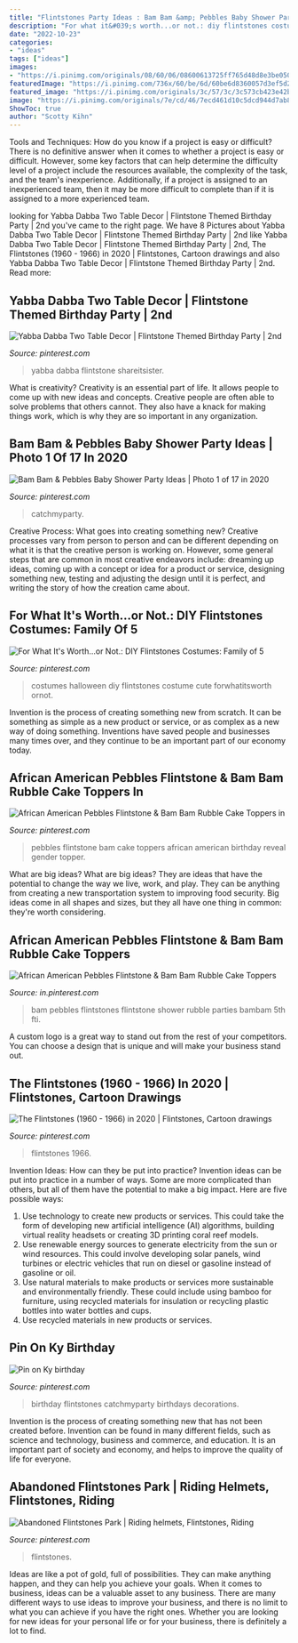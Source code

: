 ```yaml
---
title: "Flintstones Party Ideas : Bam Bam &amp; Pebbles Baby Shower Party Ideas"
description: "For what it&#039;s worth...or not.: diy flintstones costumes: family of 5"
date: "2022-10-23"
categories:
- "ideas"
tags: ["ideas"]
images:
- "https://i.pinimg.com/originals/08/60/06/08600613725ff765d48d8e3be050ad39.jpg"
featuredImage: "https://i.pinimg.com/736x/60/be/6d/60be6d8360057d3ef5d2b6df71a016cd.jpg"
featured_image: "https://i.pinimg.com/originals/3c/57/3c/3c573cb423e42b16ea5602f129f494ce.jpg"
image: "https://i.pinimg.com/originals/7e/cd/46/7ecd461d10c5dcd944d7ab8c8489b1c1.jpg"
ShowToc: true
author: "Scotty Kihn"
---
```



Tools and Techniques: How do you know if a project is easy or difficult?
There is no definitive answer when it comes to whether a project is easy or difficult. However, some key factors that can help determine the difficulty level of a project include the resources available, the complexity of the task, and the team's inexperience. Additionally, if a project is assigned to an inexperienced team, then it may be more difficult to complete than if it is assigned to a more experienced team.

	

		
looking for Yabba Dabba Two Table Decor | Flintstone Themed Birthday Party | 2nd you've came to the right page. We have 8 Pictures about Yabba Dabba Two Table Decor | Flintstone Themed Birthday Party | 2nd like Yabba Dabba Two Table Decor | Flintstone Themed Birthday Party | 2nd, The Flintstones (1960 - 1966) in 2020 | Flintstones, Cartoon drawings and also Yabba Dabba Two Table Decor | Flintstone Themed Birthday Party | 2nd. Read more:
		
    
## Yabba Dabba Two Table Decor | Flintstone Themed Birthday Party | 2nd

<img loading=lazy src="https://i.pinimg.com/originals/77/81/83/778183b5c0908a9e386b03959771be10.jpg" onerror="this.onerror=null;this.src='https://tse4.mm.bing.net/th?id=OIP.OPCIjIqgX4jmHGmHHmG-qAHaE8&amp;pid=15.1';" alt="Yabba Dabba Two Table Decor | Flintstone Themed Birthday Party | 2nd">

_Source: pinterest.com_

>yabba dabba flintstone shareitsister. 

	

What is creativity?
Creativity is an essential part of life. It allows people to come up with new ideas and concepts. Creative people are often able to solve problems that others cannot. They also have a knack for making things work, which is why they are so important in any organization.

    
## Bam Bam &amp; Pebbles Baby Shower Party Ideas | Photo 1 Of 17 In 2020

<img loading=lazy src="https://i.pinimg.com/736x/60/be/6d/60be6d8360057d3ef5d2b6df71a016cd.jpg" onerror="this.onerror=null;this.src='https://tse1.mm.bing.net/th?id=OIP.uAgHiWrTUko-U4wk0PEkSAHaJ4&amp;pid=15.1';" alt="Bam Bam &amp; Pebbles Baby Shower Party Ideas | Photo 1 of 17 in 2020">

_Source: pinterest.com_

>catchmyparty. 

	

Creative Process: What goes into creating something new?
Creative processes vary from person to person and can be different depending on what it is that the creative person is working on. However, some general steps that are common in most creative endeavors include: dreaming up ideas, coming up with a concept or idea for a product or service, designing something new, testing and adjusting the design until it is perfect, and writing the story of how the creation came about.

    
## For What It&#039;s Worth...or Not.: DIY Flintstones Costumes: Family Of 5

<img loading=lazy src="https://i.pinimg.com/originals/7e/cd/46/7ecd461d10c5dcd944d7ab8c8489b1c1.jpg" onerror="this.onerror=null;this.src='https://tse4.mm.bing.net/th?id=OIP.lU6Tin2QIpM7lzC-s6x3MQHaJ4&amp;pid=15.1';" alt="For What It&#039;s Worth...or Not.: DIY Flintstones Costumes: Family of 5">

_Source: pinterest.com_

>costumes halloween diy flintstones costume cute forwhatitsworth ornot. 

	

Invention is the process of creating something new from scratch. It can be something as simple as a new product or service, or as complex as a new way of doing something. Inventions have saved people and businesses many times over, and they continue to be an important part of our economy today.

    
## African American Pebbles Flintstone &amp; Bam Bam Rubble Cake Toppers In

<img loading=lazy src="https://i.pinimg.com/originals/08/60/06/08600613725ff765d48d8e3be050ad39.jpg" onerror="this.onerror=null;this.src='https://tse4.mm.bing.net/th?id=OIP.fWJ3KtaUwSHzOf06eCwc1wHaFj&amp;pid=15.1';" alt="African American Pebbles Flintstone &amp; Bam Bam Rubble Cake Toppers in">

_Source: pinterest.com_

>pebbles flintstone bam cake toppers african american birthday reveal gender topper. 

	

What are big ideas?
What are big ideas? They are ideas that have the potential to change the way we live, work, and play. They can be anything from creating a new transportation system to improving food security. Big ideas come in all shapes and sizes, but they all have one thing in common: they're worth considering.

    
## African American Pebbles Flintstone &amp; Bam Bam Rubble Cake Toppers

<img loading=lazy src="https://i.pinimg.com/originals/9b/17/18/9b17187d8a9f21f3d9c33247fc5a3709.jpg" onerror="this.onerror=null;this.src='https://tse3.mm.bing.net/th?id=OIP.5Xm4y0a9jqDTHeCcqUKa1wHaJ4&amp;pid=15.1';" alt="African American Pebbles Flintstone &amp; Bam Bam Rubble Cake Toppers">

_Source: in.pinterest.com_

>bam pebbles flintstones flintstone shower rubble parties bambam 5th fti. 

	

A custom logo is a great way to stand out from the rest of your competitors. You can choose a design that is unique and will make your business stand out.

    
## The Flintstones (1960 - 1966) In 2020 | Flintstones, Cartoon Drawings

<img loading=lazy src="https://i.pinimg.com/originals/6a/f5/64/6af5649eaa5188b889e8b09e97f1a60c.jpg" onerror="this.onerror=null;this.src='https://tse3.mm.bing.net/th?id=OIP.XRkOp08_MB3Etx4sCcBFCAHaFp&amp;pid=15.1';" alt="The Flintstones (1960 - 1966) in 2020 | Flintstones, Cartoon drawings">

_Source: pinterest.com_

>flintstones 1966. 

	

Invention Ideas: How can they be put into practice?
Invention ideas can be put into practice in a number of ways. Some are more complicated than others, but all of them have the potential to make a big impact. Here are five possible ways: 
1. Use technology to create new products or services. This could take the form of developing new artificial intelligence (AI) algorithms, building virtual reality headsets or creating 3D printing coral reef models.
2. Use renewable energy sources to generate electricity from the sun or wind resources. This could involve developing solar panels, wind turbines or electric vehicles that run on diesel or gasoline instead of gasoline or oil. 
3. Use natural materials to make products or services more sustainable and environmentally friendly. These could include using bamboo for furniture, using recycled materials for insulation or recycling plastic bottles into water bottles and cups. 
4. Use recycled materials in new products or services.

    
## Pin On Ky Birthday

<img loading=lazy src="https://i.pinimg.com/originals/41/70/dd/4170dd3d7610ceaa9b15f224b4783470.jpg" onerror="this.onerror=null;this.src='https://tse4.mm.bing.net/th?id=OIP.K2gVIBlAPSyn2O4p-QyPUwHaJ4&amp;pid=15.1';" alt="Pin on Ky birthday">

_Source: pinterest.com_

>birthday flintstones catchmyparty birthdays decorations. 

	

Invention is the process of creating something new that has not been created before. Invention can be found in many different fields, such as science and technology, business and commerce, and education. It is an important part of society and economy, and helps to improve the quality of life for everyone.

    
## Abandoned Flintstones Park | Riding Helmets, Flintstones, Riding

<img loading=lazy src="https://i.pinimg.com/originals/3c/57/3c/3c573cb423e42b16ea5602f129f494ce.jpg" onerror="this.onerror=null;this.src='https://tse4.mm.bing.net/th?id=OIP.wlGyBCIPOIO6R4T0STlpzQHaJ4&amp;pid=15.1';" alt="Abandoned Flintstones Park | Riding helmets, Flintstones, Riding">

_Source: pinterest.com_

>flintstones. 

	

Ideas are like a pot of gold, full of possibilities. They can make anything happen, and they can help you achieve your goals. When it comes to business, ideas can be a valuable asset to any business. There are many different ways to use ideas to improve your business, and there is no limit to what you can achieve if you have the right ones. Whether you are looking for new ideas for your personal life or for your business, there is definitely a lot to find.

